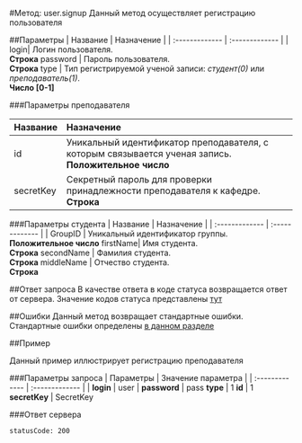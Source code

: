 #Метод: user.signup<a name="user.signup"></a>
Данный метод осуществляет регистрацию пользователя

##Параметры
| Название     | Назначение     |
| :------------- | :------------- |
| login| Логин пользователя. <br>**Строка**
password | Пароль пользователя. <br>**Строка**
type | Тип регистрируемой ученой записи: *студент(0)* или *преподаватель(1)*. <br>**Число [0-1]**

###Параметры преподавателя

| Название | Назначение |
| :--------| :----------|
id | Уникальный идентификатор преподавателя, с которым связывается ученая запись. <br>**Положительное число**
secretKey | Секретный пароль для проверки принадлежности преподавателя к кафедре. <br>**Строка**

###Параметры студента
| Название | Назначение     |
| :------------- | :------------- |
| GroupID      | Уникальный идентификатор группы. <br>**Положительное число**
firstName| Имя студента. <br>**Строка**
secondName | Фамилия студента. <br>**Строка**
middleName | Отчество студента. <br>**Строка**

##Ответ запроса
В качестве ответа в коде статуса возвращается ответ от сервера.
Значение кодов статуса представлены [тут](#statusCode)


##Ошибки
Данный метод возвращает стандартные ошибки.  
Стандартные ошибки определены [в данном разделе](#errors)

##Пример

Данный пример иллюстрирует регистрацию преподавателя

###Параметры запроса
| Параметры | Значение параметра     |
| :------------- | :------------- |
| **login**       | user       |
**password** | pass
**type** | 1
**id** | 1
**secretKey** | SecretKey

###Ответ сервера

```
statusCode: 200
```
